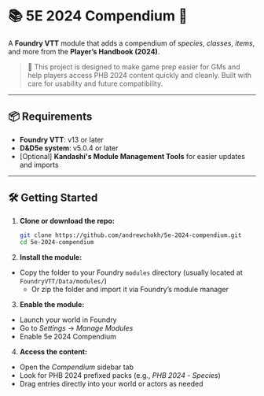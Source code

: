 # 📚 5E 2024 Compendium 📖

A **Foundry VTT** module that adds a compendium of _species_, _classes_, _items_, and more from the **Player’s Handbook (2024)**.

> 🧠 This project is designed to make game prep easier for GMs and help players access PHB 2024 content quickly and cleanly. Built with care for usability and future compatibility.

---

## 📦 Requirements

- **Foundry VTT**: v13 or later
- **D&D5e system**: v5.0.4 or later
- [Optional] **Kandashi's Module Management Tools** for easier updates and imports

---

## 🛠️ Getting Started

1. **Clone or download the repo:**

   ```bash
   git clone https://github.com/andrewchokh/5e-2024-compendium.git
   cd 5e-2024-compendium
   ```

2. **Install the module:**

- Copy the folder to your Foundry `modules` directory
  (usually located at `FoundryVTT/Data/modules/`)
  - Or zip the folder and import it via Foundry’s module manager

3. **Enable the module:**

- Launch your world in Foundry
- Go to _Settings_ → _Manage Modules_
- Enable 5e 2024 Compendium

4. **Access the content:**

- Open the _Compendium_ sidebar tab
- Look for PHB 2024 prefixed packs (e.g., _PHB 2024_ - _Species_)
- Drag entries directly into your world or actors as needed
